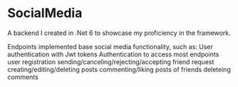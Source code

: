 # SocialMedia

A backend I created in .Net 6 to showcase my proficiency in the framework.

Endpoints implemented base social media functionality, such as:
  User authentication with Jwt tokens
  Authentication to access most endpoints
  user registration
  sending/canceling/rejecting/accepting friend request
  creating/editing/deleting posts
  commenting/liking posts of friends
  deleteing comments
  
